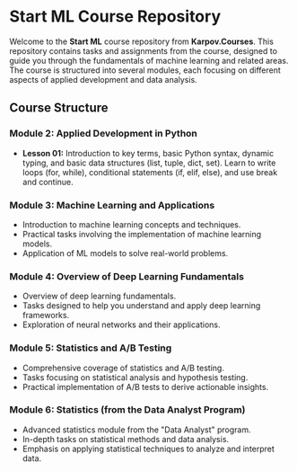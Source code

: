 # Start ML Course Repository

Welcome to the **Start ML** course repository from **Karpov.Courses**. This repository contains tasks and assignments from the course, designed to guide you through the fundamentals of machine learning and related areas. The course is structured into several modules, each focusing on different aspects of applied development and data analysis.

## Course Structure

### Module 2: Applied Development in Python
- **Lesson 01:** Introduction to key terms, basic Python syntax, dynamic typing, and basic data structures (list, tuple, dict, set). Learn to write loops (for, while), conditional statements (if, elif, else), and use break and continue.

### Module 3: Machine Learning and Applications
- Introduction to machine learning concepts and techniques.
- Practical tasks involving the implementation of machine learning models.
- Application of ML models to solve real-world problems.

### Module 4: Overview of Deep Learning Fundamentals
- Overview of deep learning fundamentals.
- Tasks designed to help you understand and apply deep learning frameworks.
- Exploration of neural networks and their applications.

### Module 5: Statistics and A/B Testing
- Comprehensive coverage of statistics and A/B testing.
- Tasks focusing on statistical analysis and hypothesis testing.
- Practical implementation of A/B tests to derive actionable insights.

### Module 6: Statistics (from the Data Analyst Program)
- Advanced statistics module from the "Data Analyst" program.
- In-depth tasks on statistical methods and data analysis.
- Emphasis on applying statistical techniques to analyze and interpret data.
